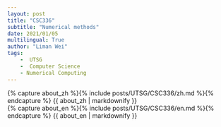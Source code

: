 ```yaml
---
layout: post
title: "CSC336"
subtitle: "Numerical methods"
date: 2021/01/05
multilingual: True
author: "Liman Wei"
tags:
    -  UTSG    
    -  Computer Science
    - Numerical Computing
---
```

<!-- Chinese Version -->
<div class="zh post-container">
    {% capture about_zh %}{% include posts/UTSG/CSC336/zh.md %}{% endcapture %}
    {{ about_zh | markdownify }}
</div>

<!-- English Version -->
<div class="en post-container">
    {% capture about_en %}{% include posts/UTSG/CSC336/en.md %}{% endcapture %}
    {{ about_en | markdownify }}
</div>
